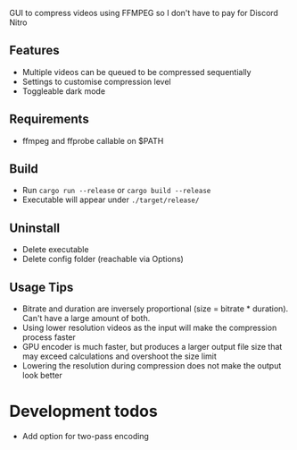 GUI to compress videos using FFMPEG so I don't have to pay for Discord Nitro

## Features
- Multiple videos can be queued to be compressed sequentially
- Settings to customise compression level
- Toggleable dark mode

## Requirements
- ffmpeg and ffprobe callable on $PATH
  
## Build
- Run `cargo run --release` or `cargo build --release`
- Executable will appear under `./target/release/`

## Uninstall
- Delete executable
- Delete config folder (reachable via Options)

## Usage Tips
- Bitrate and duration are inversely proportional (size = bitrate * duration). Can't have a large amount of both.
- Using lower resolution videos as the input will make the compression process faster
- GPU encoder is much faster, but produces a larger output file size that may exceed calculations and overshoot the size limit
- Lowering the resolution during compression does not make the output look better

# Development todos
- Add option for two-pass encoding